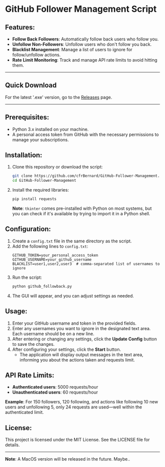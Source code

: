 # GitHub Follower Management Script

## Features:
- **Follow Back Followers**: Automatically follow back users who follow you.
- **Unfollow Non-Followers**: Unfollow users who don't follow you back.
- **Blacklist Management**: Manage a list of users to ignore for follow/unfollow actions.
- **Rate Limit Monitoring**: Track and manage API rate limits to avoid hitting them.

---

## Quick Download
For the latest '.exe' version, go to the [Releases](https://github.com/cfrBernard/GitHub-Follower-Management/releases) page.

---

## Prerequisites:
- Python 3.x installed on your machine.
- A personal access token from GitHub with the necessary permissions to manage your subscriptions.

## Installation:
1. Clone this repository or download the script:
    ```bash
    git clone https://github.com/cfrBernard/GitHub-Follower-Management.git
    cd GitHub-Follower-Management
    ```
2. Install the required libraries:
    ```bash
    pip install requests
    ```
   **Note**: `tkinter` comes pre-installed with Python on most systems, but you can check if it's available by trying to import it in a Python shell.

## Configuration:
1. Create a `config.txt` file in the same directory as the script.
2. Add the following lines to `config.txt`:
    ```text
    GITHUB_TOKEN=your_personal_access_token
    GITHUB_USERNAME=your_github_username
    BLACKLIST=user1,user2,user3  # comma-separated list of usernames to ignore
    ```
3. Run the script:
    ```bash
    python github_followback.py
    ```
4. The GUI will appear, and you can adjust settings as needed.

## Usage:
1. Enter your GitHub username and token in the provided fields.
2. Enter any usernames you want to ignore in the designated text area. Each username should be on a new line.
3. After entering or changing any settings, click the **Update Config** button to save the changes.
4. After configuring your settings, click the **Start** button.
    - The application will display output messages in the text area, informing you about the actions taken and requests limit.

## API Rate Limits:
- **Authenticated users**: 5000 requests/hour
- **Unauthenticated users**: 60 requests/hour

**Example**: For 150 followers, 120 following, and actions like following 10 new users and unfollowing 5, only 24 requests are used—well within the authenticated limit.

## License: 
This project is licensed under the MIT License. See the LICENSE file for details.

---

**Note**: A MacOS version will be released in the future. Maybe..
